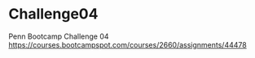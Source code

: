 # Challenge04
Penn Bootcamp Challenge 04 https://courses.bootcampspot.com/courses/2660/assignments/44478
